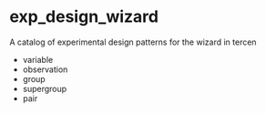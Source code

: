 # exp_design_wizard

A catalog of experimental design patterns for the wizard in tercen


* variable
* observation
* group
* supergroup
* pair

